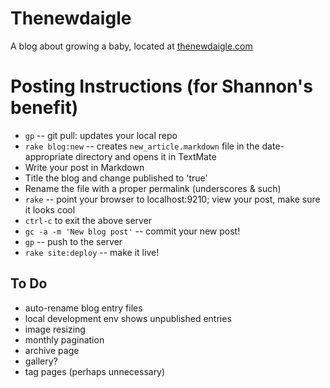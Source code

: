# Thenewdaigle

A blog about growing a baby, located at [thenewdaigle.com](http://thenewdaigle.com)

# Posting Instructions (for Shannon's benefit)

- `gp` -- git pull: updates your local repo
- `rake blog:new` -- creates `new_article.markdown` file in the date-appropriate directory and opens it in TextMate
- Write your post in Markdown
- Title the blog and change published to 'true'
- Rename the file with a proper permalink (underscores & such)
- `rake` -- point your browser to localhost:9210; view your post, make sure it looks cool
- `ctrl-c` to exit the above server
- `gc -a -m 'New blog post'` -- commit your new post!
- `gp` -- push to the server
- `rake site:deploy` -- make it live!

## To Do

- auto-rename blog entry files
- local development env shows unpublished entries
- image resizing
- monthly pagination
- archive page
- gallery?
- tag pages (perhaps unnecessary)